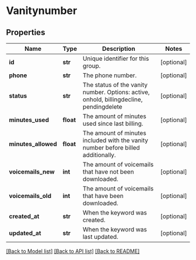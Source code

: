 # Vanitynumber

## Properties
Name | Type | Description | Notes
------------ | ------------- | ------------- | -------------
**id** | **str** | Unique identifier for this group. | [optional] 
**phone** | **str** | The phone number. | [optional] 
**status** | **str** | The status of the vanity number. Options: active, onhold, billingdecline, pendingdelete | [optional] 
**minutes_used** | **float** | The amount of minutes used since last billing. | [optional] 
**minutes_allowed** | **float** | The amount of minutes included with the vanity number before billed additionally. | [optional] 
**voicemails_new** | **int** | The amount of voicemails that have not been downloaded. | [optional] 
**voicemails_old** | **int** | The amount of voicemails that have been downloaded. | [optional] 
**created_at** | **str** | When the keyword was created. | [optional] 
**updated_at** | **str** | When the keyword was last updated. | [optional] 

[[Back to Model list]](../README.md#documentation-for-models) [[Back to API list]](../README.md#documentation-for-api-endpoints) [[Back to README]](../README.md)


